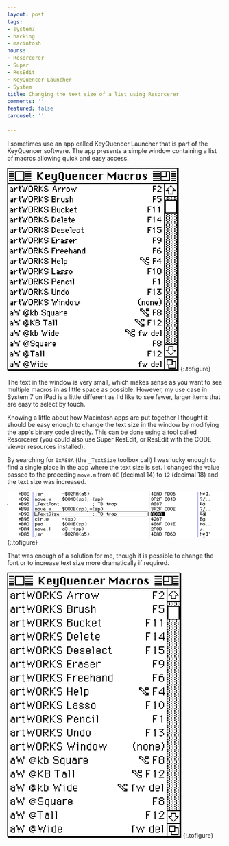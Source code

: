 ```yaml
---
layout: post
tags:
- system7
- hacking
- macintosh
nouns:
- Resorcerer
- Super
- ResEdit
- KeyQuencer Launcher
- System
title: Changing the text size of a list using Resorcerer
comments: ''
featured: false
carousel: ''

---
```

I sometimes use an app called KeyQuencer Launcher that is part of the KeyQuencer software. The app presents a simple window containing a list of macros allowing quick and easy access.

![PNG](/images/posts/changing-textsize-1.png#pixel "KeyQuencer Launcher window")
{:.tofigure}

The text in the window is very small, which makes sense as you want to see multiple macros in as little space as possible. However, my use case in System 7 on iPad is a little different as I'd like to see fewer, larger items that are easy to select by touch.

Knowing a little about how Macintosh apps are put together I thought it should be easy enough to change the text size in the window by modifying the app's binary code directly. This can be done using a tool called Resorcerer (you could also use Super ResEdit, or ResEdit with the CODE viewer resources installed).

By searching for `0xA88A` (the `_TextSize` toolbox call) I was lucky enough to find a single place in the app where the text size is set. I changed the value passed to the preceding `move.m` from `0E` (decimal 14) to `12` (decimal 18) and the text size was increased.

![PNG](/images/posts/changing-textsize-2.png#pixel "Toolbox Trap 0xA88A")
{:.tofigure}

That was enough of a solution for me, though it is possible to change the font or to increase text size more dramatically if required.

![PNG](/images/posts/changing-textsize-3.png#pixel "KeyQuencer Launcher window with increased text size")
{:.tofigure}
